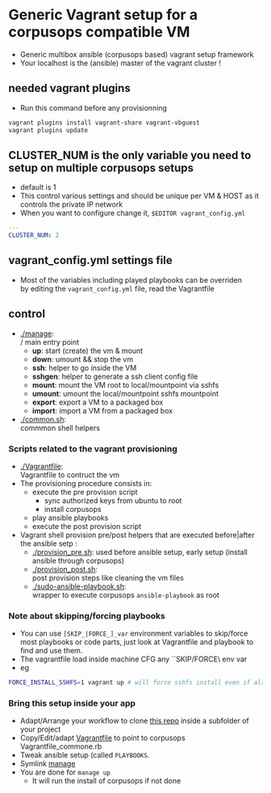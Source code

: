 # Generic Vagrant setup for a corpusops compatible VM
- Generic multibox ansible (corpusops based) vagrant setup framework
- Your localhost is the (ansible) master of the vagrant cluster !

## needed vagrant plugins
- Run this command before any provisionning
```sh
vagrant plugins install vagrant-share vagrant-vbguest
vagrant plugins update
```


## CLUSTER_NUM is the only variable you need to setup on multiple corpusops setups
- default is 1
- This control various settings and should be unique per VM & HOST as
  it controls the private IP network
- When you want to configure change it, ``$EDITOR vagrant_config.yml``
```yaml
---
CLUSTER_NUM: 2
```

## vagrant_config.yml settings file
- Most of the variables including played playbooks can be overriden <br/>
    by editing the ``vagrant_config.yml`` file, read the Vagrantfile

## control
- [./manage](./manage): <br>/
  main entry point
    - **up**: start (create) the vm & mount
    - **down**: umount && stop the vm
    - **ssh**: helper to go inside the VM
    - **sshgen**: helper to generate a ssh client config file
    - **mount**: mount the VM root to local/mountpoint via sshfs
    - **umount**: umount the local/mountpoint sshfs mountpoint
    - **export**: export a VM to a packaged box
    - **import**: import a VM from a packaged box
- [./common.sh](./common.sh):<br/>
  commmon shell helpers

### Scripts related to the vagrant provisioning
- [./Vagrantfile](./Vagrantfile):<br/>
  Vagrantfile to contruct the vm
- The provisioning procedure consists in:
    - execute the pre provision script
        - sync authorized keys from ubuntu to root
        - install corpusops
    - play ansible playbooks
    - execute the post provision script
- Vagrant shell provision pre/post helpers that are executed before|after the ansible setp :
    - [./provision_pre.sh](./provision_pre.sh):
      used before ansible setup, early setup (install ansible through corpusops)
    - [./provision_post.sh](./provision_post.sh):<br/>
      post provision steps like cleaning the vm files
    - [./sudo-ansible-playbook.sh](./sudo-ansible-playbook.sh):<br/>
      wrapper to execute corpusops ``ansible-playbook`` as root


### Note about skipping/forcing playbooks
- You can use ``[SKIP_|FORCE_]_var`` environment variables to skip/force most playbooks or   code parts, just look at Vagrantfile and playbook to find and use them.
- The vagrantfile load inside machine CFG any ``SKIP/FORCE\\ env var
- eg

```sh
FORCE_INSTALL_SSHFS=1 vagrant up # will force sshfs install even if already done
```

### Bring this setup inside your app
- Adapt/Arrange your workflow to clone [this repo](https://github.com/corpusops/corpusops.bootstrap.git) inside a subfolder of your project
- Copy/Edit/adapt [Vagrantfile](./Vagrantfile) to point to corpusops Vagrantfile_commone.rb
- Tweak ansible setup (called ``PLAYBOOKS``.
- Symlink [manage](./manage)
- You are done for ``manage up``
    - It will run the install of corpusops if not done


